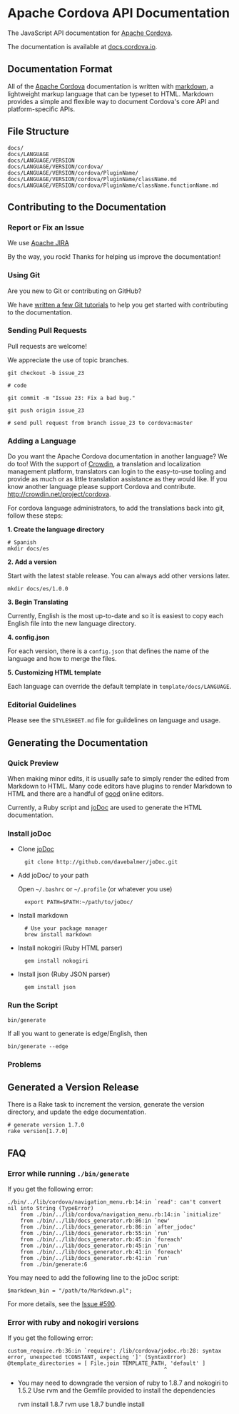 Apache Cordova API Documentation
================================

The JavaScript API documentation for [Apache Cordova](http://cordova.io/).

The documentation is available at [docs.cordova.io](http://docs.cordova.io/).

Documentation Format
--------------------

All of the [Apache Cordova](http://cordova.io/) documentation is written with [markdown](http://daringfireball.net/projects/markdown/syntax), a lightweight markup language that can be typeset to HTML. Markdown provides a simple and flexible way to document Cordova's core API and platform-specific APIs.

File Structure
--------------

    docs/
    docs/LANGUAGE
    docs/LANGUAGE/VERSION
    docs/LANGUAGE/VERSION/cordova/
    docs/LANGUAGE/VERSION/cordova/PluginName/
    docs/LANGUAGE/VERSION/cordova/PluginName/className.md
    docs/LANGUAGE/VERSION/cordova/PluginName/className.functionName.md

Contributing to the Documentation
---------------------------------

### Report or Fix an Issue

We use [Apache JIRA](https://issues.apache.org/jira/browse/CB)

By the way, you rock! Thanks for helping us improve the documentation!

### Using Git

Are you new to Git or contributing on GitHub?

We have [written a few Git tutorials](http://wiki.apache.org/cordova/ContributorWorkflow)
to help you get started with contributing to the documentation.

### Sending Pull Requests

Pull requests are welcome!

We appreciate the use of topic branches.

    git checkout -b issue_23

    # code

    git commit -m "Issue 23: Fix a bad bug."

    git push origin issue_23

    # send pull request from branch issue_23 to cordova:master

### Adding a Language

Do you want the Apache Cordova documentation in another language? We do too!  With the support of 
<a href="http://crowdin.net/project/cordova">Crowdin</a>, a translation and localization management platform, 
translators can login to the easy-to-use tooling and provide as much or as little translation assistance as 
they would like.  If you know another language please support Cordova and contribute.
<a href="http://crowdin.net/project/cordova">http://crowdin.net/project/cordova</a>.

For cordova language administrators, to add the translations back into git, follow these steps:

__1. Create the language directory__

    # Spanish
    mkdir docs/es

__2. Add a version__

Start with the latest stable release. You can always add other versions later.

    mkdir docs/es/1.0.0

__3. Begin Translating__

Currently, English is the most up-to-date and so it is easiest to copy each English
file into the new language directory.

__4. config.json__

For each version, there is a `config.json` that defines the name of the language and
how to merge the files.

__5. Customizing HTML template__

Each language can override the default template in `template/docs/LANGUAGE`.

### Editorial Guidelines

Please see the `STYLESHEET.md` file for guildelines on language and usage.

Generating the Documentation
----------------------------

### Quick Preview

When making minor edits, it is usually safe to simply render the edited from
Markdown to HTML. Many code editors have plugins to render Markdown to HTML
and there are a handful of [good](http://dillinger.io/) online editors.

Currently, a Ruby script and [joDoc](http://github.com/davebalmer/jodoc) are used to generate the HTML documentation.

### Install joDoc

- Clone [joDoc](http://github.com/davebalmer/jodoc)

        git clone http://github.com/davebalmer/joDoc.git

- Add joDoc/ to your path

  Open `~/.bashrc` or `~/.profile` (or whatever you use)

        export PATH=$PATH:~/path/to/joDoc/

- Install markdown

        # Use your package manager
        brew install markdown

- Install nokogiri (Ruby HTML parser)

        gem install nokogiri

- Install json (Ruby JSON parser)

        gem install json

### Run the Script

    bin/generate

If all you want to generate is edge/English, then

    bin/generate --edge

### Problems

Generated a Version Release
---------------------------

There is a Rake task to increment the version, generate the version directory, and update the edge documentation.

    # generate version 1.7.0
    rake version[1.7.0]

FAQ
---

### Error while running `./bin/generate`

If you get the following error:

    ./bin/../lib/cordova/navigation_menu.rb:14:in `read': can't convert nil into String (TypeError)
        from ./bin/../lib/cordova/navigation_menu.rb:14:in `initialize'
        from ./bin/../lib/docs_generator.rb:86:in `new'
        from ./bin/../lib/docs_generator.rb:86:in `after_jodoc'
        from ./bin/../lib/docs_generator.rb:55:in `run'
        from ./bin/../lib/docs_generator.rb:45:in `foreach'
        from ./bin/../lib/docs_generator.rb:45:in `run'
        from ./bin/../lib/docs_generator.rb:41:in `foreach'
        from ./bin/../lib/docs_generator.rb:41:in `run'
        from ./bin/generate:6

You may need to add the following line to the joDoc script:

    $markdown_bin = "/path/to/Markdown.pl";

For more details, see the [Issue #590](https://issues.apache.org/jira/browse/CB-590).

### Error with ruby and nokogiri versions

If you get the following error:

    custom_require.rb:36:in `require': /lib/cordova/jodoc.rb:28: syntax error, unexpected tCONSTANT, expecting ']' (SyntaxError)
    @template_directories = [ File.join TEMPLATE_PATH, 'default' ]
                                                     ^
- You may need to downgrade the version of ruby to 1.8.7 and nokogiri to 1.5.2
  Use rvm and the Gemfile provided to install the dependencies

    rvm install 1.8.7
    rvm use 1.8.7
    bundle install

